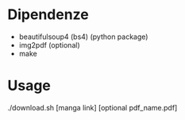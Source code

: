 # Dipendenze

- beautifulsoup4 (bs4) (python package)
- img2pdf (optional)
- make

# Usage

./download.sh [manga link] [optional pdf_name.pdf]
